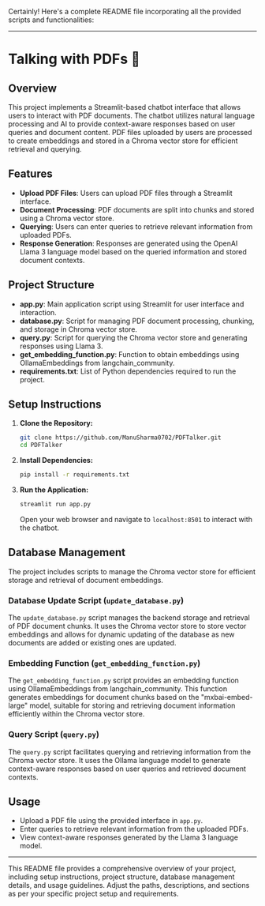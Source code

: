 
Certainly! Here's a complete README file incorporating all the provided scripts and functionalities:

---

# Talking with PDFs 🤖

## Overview
This project implements a Streamlit-based chatbot interface that allows users to interact with PDF documents. The chatbot utilizes natural language processing and AI to provide context-aware responses based on user queries and document content. PDF files uploaded by users are processed to create embeddings and stored in a Chroma vector store for efficient retrieval and querying.

## Features
- **Upload PDF Files**: Users can upload PDF files through a Streamlit interface.
- **Document Processing**: PDF documents are split into chunks and stored using a Chroma vector store.
- **Querying**: Users can enter queries to retrieve relevant information from uploaded PDFs.
- **Response Generation**: Responses are generated using the OpenAI Llama 3 language model based on the queried information and stored document contexts.

## Project Structure
- **app.py**: Main application script using Streamlit for user interface and interaction.
- **database.py**: Script for managing PDF document processing, chunking, and storage in Chroma vector store.
- **query.py**: Script for querying the Chroma vector store and generating responses using Llama 3.
- **get_embedding_function.py**: Function to obtain embeddings using OllamaEmbeddings from langchain_community.
- **requirements.txt**: List of Python dependencies required to run the project.

## Setup Instructions
1. **Clone the Repository:**
   ```bash
   git clone https://github.com/ManuSharma0702/PDFTalker.git
   cd PDFTalker
   ```

2. **Install Dependencies:**
   ```bash
   pip install -r requirements.txt
   ```

3. **Run the Application:**
   ```bash
   streamlit run app.py
   ```
   Open your web browser and navigate to `localhost:8501` to interact with the chatbot.

## Database Management
The project includes scripts to manage the Chroma vector store for efficient storage and retrieval of document embeddings.

### Database Update Script (`update_database.py`)
The `update_database.py` script manages the backend storage and retrieval of PDF document chunks. It uses the Chroma vector store to store vector embeddings and allows for dynamic updating of the database as new documents are added or existing ones are updated.

### Embedding Function (`get_embedding_function.py`)
The `get_embedding_function.py` script provides an embedding function using OllamaEmbeddings from langchain_community. This function generates embeddings for document chunks based on the "mxbai-embed-large" model, suitable for storing and retrieving document information efficiently within the Chroma vector store.

### Query Script (`query.py`)
The `query.py` script facilitates querying and retrieving information from the Chroma vector store. It uses the Ollama language model to generate context-aware responses based on user queries and retrieved document contexts.

## Usage
- Upload a PDF file using the provided interface in `app.py`.
- Enter queries to retrieve relevant information from the uploaded PDFs.
- View context-aware responses generated by the Llama 3 language model.

---

This README file provides a comprehensive overview of your project, including setup instructions, project structure, database management details, and usage guidelines. Adjust the paths, descriptions, and sections as per your specific project setup and requirements.
